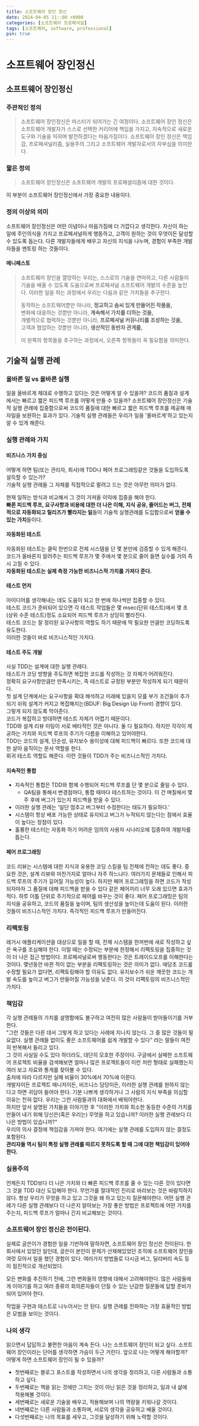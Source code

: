 ```yaml
---
title: 소프트웨어 장인 정신
date: 2024-04-05 11::00 +0900
categories: [소프트웨어 프로페셔널]
tags: [소프트웨어, software, professional]    
pin: true
---
```


# 소프트웨어 장인정신

## 소프트웨어 장인정신
### 주관적인 정의
> 소프트웨어 장인정신은 마스터가 되어가는 긴 여정이다. 소프트웨어 장인 정신은 소프트웨어 개발자가 스스로 선택한 커리어에 책임을 가지고, 지속적으로 새로운 도구와 기술을 익히며 발전하겠다는 마음가짐이다.
소프트웨어 장인 정신은 책임감, 프로페셔널리즘, 실용주의 그리고 소프트웨어 개발자로서의 자부심을 의미한다.

### 짧은 정의
> 소프트웨어 장인정신은 소프트웨어 개발의 프로페셜리즘에 대한 것이다.

이 부분이 소프트웨어 장인정신에서 가장 중요한 내용이다.

### 정의 이상의 의미
소프트웨어 장인정신은 어떤 이념이나 마음가짐에 더 가깝다고 생각한다. 자신이 하는 일에 주인의식을 가지고 프로페셔널하게 행동하고, 고객이 원하는 것이 무엇이든 달성할 수 있도록 돕는다. 다른 개발자들에게 배우고 자신의 지식을 나누며, 경험이 부족한 개발자들을 멘토링 하는 것들이다.

#### 메니페스토
> 소프트웨어 장인을 열망하는 우리는, 스스로의 기술을 연마하고, 다른 사람들이 기술을 배울 수 있도록 도움으로써 프로페셔널 소프트웨어 개발의 수준을 높인다. 이러한 일을 하는 과정에서 우리는 다음과 같은 가치들을 추구한다.
>  
> 동작하는 소프트웨어뿐만 아니라, **정교하고 솜씨 있게 만들어진 작품을,**<br/>
> 변화에 대응하는 것뿐만 아니라, **계속해서 가치를 더하는 것을,**<br/>
> 개별적으로 협력하는 것뿐만 아니라, **프로페셔널 커뮤니티를 조성하는 것을,**<br/>
> 고객과 협업하는 것뿐만 아니라, **생산적인 동반자 관계를,**<br/>
> 
> 이 왼쪽의 항목들을 추구하는 과정에서, 오른쪽 항목들이 꼭 필요함을 의미한다.
> 

## 기술적 실행 관례
### 올바른 일 vs 올바른 실행
일을 올바르게 제대로 수행하고 있다는 것은 어떻게 알 수 있을까? 코드의 품질과 설계에서는 빠르고 짧은 피드백 루프를 어떻게 만들 수 있을까?
소프트웨어 장인정신은 기술적 실행 관례에 집중함으로써 코드의 품질에 대한 빠르고 짧은 피드백 루프를 제공해 애자일을 보완하는 효과가 있다.
기술적 실행 관례들은 우리가 일을 '올바르게'하고 있는지 알 수 있게 해준다.
### 실행 관례와 가치
#### 비즈니스 가치 중심
어떻게 하면 팀(또는 관리자, 회사)에 TDD나 페어 프로그래밍같은 것들을 도입하도록 설득할 수 있는가?<br/>
기술적 실행 관례들 그 자체를 직접적으로 팔려고 드는 것은 아무런 의미가 없다.<br/>

현재 일하는 방식과 비교해서 그 것이 가져올 이익에 집중을 해야 한다.<br/>
**빠른 피드백 루프, 요구사항과 비용에 대한 더 나은 이해, 지식 공유, 줄어드는 버그, 전체적으로 자동화되고 릴리즈가 빨라지는 일**들이 기술적 실행관례를 도입함으로써 **얻을 수 있는 가치**들이다.<br/>
#### 자동화된 테스트
자동화된 테스트는 클릭 한번으로 전체 시스템을 단 몇 분만에 검증할 수 있게 해준다.<br/>
코드가 올바른지 알려주는 피드백 루프가 몇 주에서 몇 분으로 줄어 들면 실수를 거의 즉시 고칠 수 있다.<br/>
**자동화된 테스트는 실제 측정 가능한 비즈니스적 가치를 가져다 준다.**<br/>

#### 테스트 먼저
아이디어를 생각해내는 데도 도움이 되고 한 번에 하나씩만 집중할 수 있다.<br/>
테스트 코드가 준비되어 있으면 각 테스트 작업들은 몇 msec(단위 테스트)에서 몇 초(상위 수준 테스트)정도 소요되어 피드백 루프가 상당히 빨라진다.<br/>
테스트 코드는 잘 정리된 요구사항의 역할도 하기 때문에 딱 필요한 만큼만 코딩하도록 유도한다.<br/>
이러한 것들이 바로 비즈니스적인 가치다.<br/>

#### 테스트 주도 개발
사실 TDD는 설계에 대한 실행 관례다.<br/> 
테스트가 코딩 방향을 주도하면 복잡한 코드를 작성하는 것 자체가 어려워진다.<br/>
정확히 요구사항만큼만 만족시키는, 즉 테스트로 규정된 부분만 작성하게 되기 때문이다.<br/>
첫 설계 단계에서는 요구사항을 확대 해석하고 미래에 있을지 모를 부가 조건들이 추가되기 쉬워 설계가 커지고 복잡해지는(BDUF: Big Design Up Front) 경향이 있다.<br/>
그렇게 되지 않도록 막아준다.<br/>
코드가 복잡하고 방대하면 테스트 자체가 어렵기 때문이다.  <br/>
TDD와 설계 리뷰 미팅이 서로 배타적인 것은 아니다. 둘 다 필요하다. 하지만 각각이 제공하는 가치와 피드백 루프의 주기가 다름을 이해하고 있어야한다.<br/>
TDD는 코드의 설계, 단순성, 유지보수 용이성에 대해 피드백이 빠르다. 또한 코드에 대한 살아 움직이는 문서 역할을 한다.<br/>
회귀 테스트 역할도 해준다. 이런 것들이 TDD가 주는 비즈니스적인 가치다.<br/>

#### 지속적인 통합
- 지속적인 통합은 TDD와 함께 수행되어 피드백 루프를 단 몇 분으로 줄일 수 있다. 
  - QA팀을 통해서 변경점마다, 통합 때마다 테스트하는 것이다. 이 건 며칠에서 몇 주 후에 버그가 있는지 피드백을 받을 수 있다.
- 이러한 실행 관례는 '일단 멈추고 버그부터 수정한다는 태도가 필요하다.'
- 시스템이 항상 배포 가능한 상태로 유지되고 버그가 누적되지 않는다는 점에서 효율이 높다는 장점이 있다.
- 훌륭한 테스터는 자동화 하기 어려운 임의의 사용자 시나리오에 집중하여 개발자를 돕는다.

#### 페어 프로그래밍
코드 리뷰는 시스템에 대한 지식과 유용한 코딩 스킬을 팀 전체에 전하는 데도 좋다. 중요한 것은, 설계 리뷰와 마찬가지로 얼마나 자주 하느냐다.
여러가지 문제들로 인해서 피드백 루프의 주기가 길어질 가능성이 높다.
하지만 페어 프로그래밍을 하면 코드가 작성되자마자 그 품질에 대해 피드백을 받을 수 있다
같은 페어끼리 너무 오래 있으면 효과가 적다. 하루 이틀 단위로 주기적으로 페어를 바꾸는 것이 좋다.
페어 프로그래밍은 팀의 지식을 공유하고, 코드의 품질을 높이며, 팀의 생산성을 높이는데 도움이 된다.
이러한 것들이 비즈니스적인 가치다. 즉각적인 피드백 루프가 만들어진다.

### 리팩토링
레거시 애플리케이션을 대상으로 일을 할 때, 전체 시스템을 한꺼번에 새로 작성하고 싶은 욕구를 조심해야 한다.
이럴 때는 수정되는 부분에 한정해서 리펙토링을 집중하는 것이 더 나은 접근 방법이다.
프로페셔널로써 행동한다는 것은 트레이드오프를 이해한다는 것이다. 
몇년동안 바뀐 적이 없는 부분을 리팩토링하는 것은 의미가 없다. 애당초 코드를 수정할 필요가 없다면, 리팩토링해야 할 이유도 없다. 
유지보수가 쉬운 깨끗한 코드는 개발 속도를 높이고 버그가 만들어질 가능성을 낮춘다. 이 것이 리팩토링의 비즈니스적인 가치다.

### 책임감
각 실행 관례들의 가치를 설명함에도 불구하고 여전히 많은 사람들이 받아들이기를 거부한다.<br/>
"그런 것들은 다른 데서 그렇게 하고 있다는 사례에 지나지 않는다. 그 중 많은 것들이 필요없다. 실행 관례들 없이도 좋은 소프트웨어를 쉽게 개발할 수 있다" 라는 말들이 여전히 반복해서 들리고 있다.<br/>
그 것이 사실일 수도 있다 하더라도, 대단히 모호한 주장이다. 구글에서 실패한 소프트웨어 프로젝트 비율을 검색해보면 얼마나 많은 프로젝트들이 이런 저런 형태로 실패했는지 여러 보고 자료와 통게를 찾아볼 수 있다.<br/>
출처에 따라 다르지만 실패 비율이 30%에서 70%에 이른다.<br/>
개발자이든 프로젝트 매니저이든, 비즈니스 담당이든, 이러한 실행 관례를 원하지 않는다고 하면 귀담아 들어야 한다. 기분 나쁘게 생각하거나 그 사람의 지식 부족을 의심할 이유는 전혀 없다. 우리는 그런 사람들과의 대화에서 배워야한다.<br/>
하지만 앞서 설명된 가치들을 이야기한 후 "이러한 가치와 최소한 동등한 수준의 가치를 만들어 내기 위해 당신은(혹은 우리는) 무엇을 하고 있습니까? 이러한 실행 관례보다 더 나은 방법이 있습니까?" <br/>
우리의 의사 결정에 책임감을 가져야 한다. 여기에는 실행 관례를 도입하지 않는 결정도 포함된다.<br/>
**관리자들 역시 팀이 특정 실행 관례를 따르지 못하도록 할 때 그에 대한 책임감이 있어야 한다.**<br/>

### 실용주의
언제든지 TDD보다 더 나은 가치와 더 빠른 피드백 루프를 줄 수 있는 다른 것이 있다면 그 것을 TDD 대신 도입해야 한다.
무언가를 절대적인 진리로 바라보는 것은 바람직하지 않다. 항상 우리가 무엇을 하고 있고 그것을 왜 하고 있는지 질문해야한다.
어떤 실행 관례가 다른 실행 관례보다 더 나은지 알아보는 가장 좋은 방법은 프로젝트에 어떤 가치를 주는지, 피드백 루프가 얼마나 긴지 비교해보는 것이다.

### 소프트웨어 장인 정신은 전이된다.
실제로 글쓴이가 경험한 일을 기반하여 말하자면, 소프트웨어 장인 정신은 전이된다.
한 회사에서 있었던 일인데, 글쓴이 본인이 문제가 산재해있었던 조직에 소프트웨어 장인을 여럿 모아서 일을 했던 경험이 있다.
여러가지 방법들로 다시금 버그, 딜리버리 속도 등이 점진적으로 개선되었다.

모든 변화를 추진하기 전에, 그런 변화들의 영향에 대해서 고려해야한다.
많은 사람들에게 이야기를 하고 여러 종류의 회의론자들이 던질 수 있는 난감한 질문들에 답할 준비가 되어 있어야 한다.

작업을 구현과 테스트로 나누어서는 안 된다. 
실행 관례를 전파하는 가장 효율적인 방법은 모범을 보이는 것이다.

### 나의 생각
읽으면서 답답하고 불편한 마음이 계속 든다. 
나는 소프트웨어 장인이 되고 싶다. 소프트웨어 장인이라는 단어를 생각하면 가슴이 두근 거린다.
앞으로 나는 어떻게 해야할까? 어떻게 하면 소프트웨어 장인이 될 수 있을까?
- 첫번째로는 블로그 포스트를 작성하면서 나의 생각을 정리하고, 다른 사람들과 소통하고 싶다.
- 두번째로는 책을 읽는 것에만 그치는 것이 아닌 읽은 것을 정리하고, 일과 내 삶에 적용해볼 것이다.
- 세번째로는 새로운 기술을 배우고, 적용해보며 나의 역량을 키워나갈 것이다.
- 네번째로는 다른 사람들과 소통하며, 서로의 생각을 공유하고 배울 것이다.
- 다섯번째로는 나의 목표를 세우고, 그것을 달성하기 위해 노력할 것이다.
